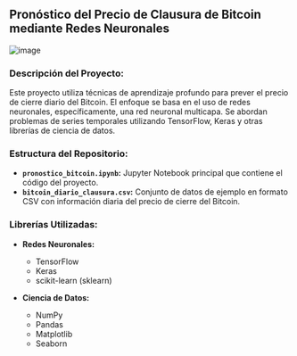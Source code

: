 ## Pronóstico del Precio de Clausura de Bitcoin mediante Redes Neuronales
![image](https://github.com/Danielluma242004/pronostico_bitcoin/assets/145404946/e622af7a-8dce-4640-8d7f-d45290637316)

### Descripción del Proyecto:

Este proyecto utiliza técnicas de aprendizaje profundo para prever el precio de cierre diario del Bitcoin. El enfoque se basa en el uso de redes neuronales, específicamente, una red neuronal multicapa. Se abordan problemas de series temporales utilizando TensorFlow, Keras y otras librerías de ciencia de datos.

### Estructura del Repositorio:

- **`pronostico_bitcoin.ipynb`:** Jupyter Notebook principal que contiene el código del proyecto.
- **`bitcoin_diario_clausura.csv`:** Conjunto de datos de ejemplo en formato CSV con información diaria del precio de cierre del Bitcoin.

### Librerías Utilizadas:

- **Redes Neuronales:**
  - TensorFlow
  - Keras
  - scikit-learn (sklearn)

- **Ciencia de Datos:**
  - NumPy
  - Pandas
  - Matplotlib
  - Seaborn

